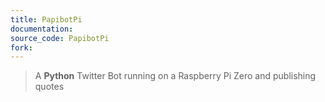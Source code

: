 ```yaml
---
title: PapibotPi
documentation:
source_code: PapibotPi
fork:
---
```


> A **Python** Twitter Bot running on a Raspberry Pi Zero and publishing quotes